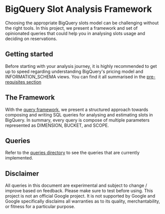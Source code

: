 # BigQuery Slot Analysis Framework

Choosing the appropriate BigQuery slots model can be challenging without the right tools. In this project, we present a framework and set of opinionated queries that could help you in analysing slots usage and deciding on reservations.

## Getting started

Before starting with your analysis journey, it is highly recommended to get up to speed regarding understanding BigQuery's pricing model and INFORMATION_SCHEMA views. You can find it all summarised in the [pre-requisites section](PREREQUISITES.md)

## The Framework

With the [query framework](FRAMEWORK.md), we present a structured approach towards composing and writing SQL queries for analysing and estimating slots in BigQuery. In summary, every query is compose of multiple parameters represented as DIMENSION, BUCKET, and SCOPE.


## Queries

Refer to the [queries directory](queries/QUERIES.md) to see the queries that are currently implemented.


## Disclaimer

All queries in this document are experimental and subject to change / improve based on feedback. Please make sure to test before using. This project is not an official Google project. It is not supported by Google and Google specifically disclaims all warranties as to its quality, merchantability, or fitness for a particular purpose. 
